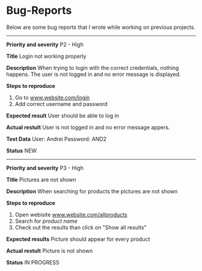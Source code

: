 # Bug-Reports

Below are some bug reports that I wrote while working on previous projects.

-----------

**Priority and severity**
P2 - High

**Title**
Login not working properly

**Description**
When trying to login with the correct credentials, nothing happens.
The user is not logged in and no error message is displayed.

**Steps to reproduce**
1. Go to www.website.com/login
2. Add correct username and password

**Expected result**
User should be able to log in

**Actual restult**
User is not logged in and no error message appers.

**Test Data**
User: Andrei Password: AND2

**Status**
NEW


-----------

**Priority and severity**
P3 - High

**Title**
Pictures are not shown

**Description**
When searching for products the pictures are not shown

**Steps to reproduce**
1. Open webisite www.website.com/allproducts
2. Search for *product name*
3. Check out the results than click on "Show all results"

**Expected results**
Picture should appear for every product 

**Actual restult**
Picture is not shown

**Status**
IN PROGRESS






















